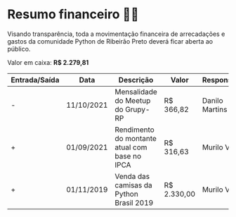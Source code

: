 # Resumo financeiro 💸🐍

Visando transparência, toda a movimentação financeira de arrecadações e gastos da comunidade Python de Ribeirão Preto deverá ficar aberta ao público.

Valor em caixa: __R$ 2.279,81__

| Entrada/Saída | Data | Descrição | Valor | Responsável | Referência |
|-|-|-|-|-|-|
| - | 11/10/2021 | Mensalidade do Meetup do Grupy-RP | R$ 366,82 | Danilo Martins | https://github.com/grupyrp/financeiro/issues/3 |
| + | 01/09/2021 | Rendimento do montante atual com base no IPCA | R$ 316,63 | Murilo Viana | https://github.com/grupyrp/financeiro/issues/2 |
| + | 01/11/2019 | Venda das camisas da Python Brasil 2019 | R$ 2.330,00 | Murilo Viana | https://github.com/grupyrp/financeiro/issues/1 |
